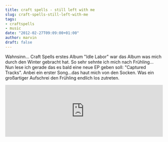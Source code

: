 ```yaml
---
title: craft spells - still left with me
slug: craft-spells-still-left-with-me
tags:
- craftspells
- music
date: "2012-02-27T09:09:00+01:00"
author: marvin
draft: false
---
```

Wahnsinn... Craft Spells erstes Album "Idle Labor" war das Album was
mich durch den Winter gebracht hat. So sehr sehnte ich mich nach
Frühling... Nun lese ich gerade das es bald eine neue EP geben soll:
"Captured Tracks". Anbei ein erster Song...das haut mich von den Socken.
Was ein großartiger Aufschrei den Frühling endlich los zutreten.

<iframe width="100%" height="166" scrolling="no" frameborder="no" src="https://w.soundcloud.com/player/?url=http%3A%2F%2Fapi.soundcloud.com%2Ftracks%2F37702382&amp;show_artwork=true"></iframe>